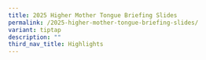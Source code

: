 ```yaml
---
title: 2025 Higher Mother Tongue Briefing Slides
permalink: /2025-higher-mother-tongue-briefing-slides/
variant: tiptap
description: ""
third_nav_title: Highlights
---
```

<p></p>